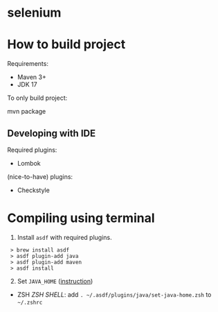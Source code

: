 # selenium

# How to build project

Requirements:
- Maven 3+
- JDK 17

To only build project:

  mvn package
  
## Developing with IDE

Required plugins:
* Lombok

(nice-to-have) plugins:
* Checkstyle

# Compiling using terminal

1. Install `asdf` with required plugins.
 ```
  > brew install asdf
  > asdf plugin-add java
  > asdf plugin-add maven
  > asdf install
 ```
2. Set `JAVA_HOME` ([instruction](https://github.com/halcyon/asdf-java#java_home))
  - ZSH *ZSH SHELL*:
    add `. ~/.asdf/plugins/java/set-java-home.zsh` to `~/.zshrc`
